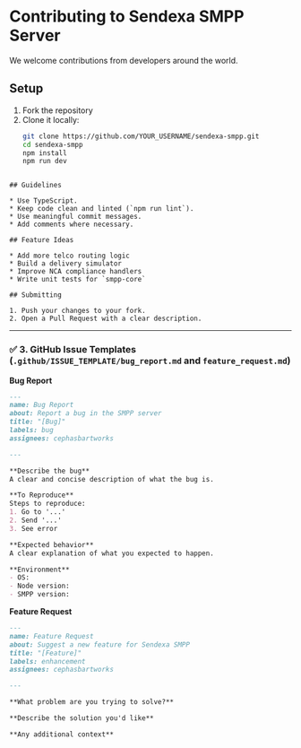 # Contributing to Sendexa SMPP Server

We welcome contributions from developers around the world.

## Setup
1. Fork the repository
2. Clone it locally:
   ```bash
   git clone https://github.com/YOUR_USERNAME/sendexa-smpp.git
   cd sendexa-smpp
   npm install
   npm run dev
````

## Guidelines

* Use TypeScript.
* Keep code clean and linted (`npm run lint`).
* Use meaningful commit messages.
* Add comments where necessary.

## Feature Ideas

* Add more telco routing logic
* Build a delivery simulator
* Improve NCA compliance handlers
* Write unit tests for `smpp-core`

## Submitting

1. Push your changes to your fork.
2. Open a Pull Request with a clear description.

````

---

### ✅ 3. GitHub Issue Templates (`.github/ISSUE_TEMPLATE/bug_report.md` and `feature_request.md`)

**Bug Report**
```md
---
name: Bug Report
about: Report a bug in the SMPP server
title: "[Bug]"
labels: bug
assignees: cephasbartworks

---

**Describe the bug**
A clear and concise description of what the bug is.

**To Reproduce**
Steps to reproduce:
1. Go to '...'
2. Send '...'
3. See error

**Expected behavior**
A clear explanation of what you expected to happen.

**Environment**
- OS:
- Node version:
- SMPP version:
````

**Feature Request**

```md
---
name: Feature Request
about: Suggest a new feature for Sendexa SMPP
title: "[Feature]"
labels: enhancement
assignees: cephasbartworks

---

**What problem are you trying to solve?**

**Describe the solution you'd like**

**Any additional context**
```